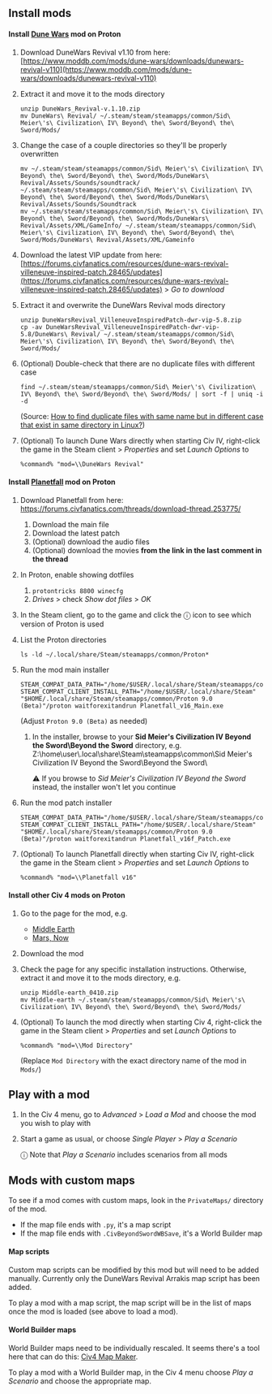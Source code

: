 ## Install mods

#### Install [Dune Wars](https://forums.civfanatics.com/resources/dune-wars-revival-villeneuve-inspired-patch.28465/) mod on Proton

1. Download DuneWars Revival v1.10 from here: [https://www.moddb.com/mods/dune-wars/downloads/dunewars-revival-v110](https://www.moddb.com/mods/dune-wars/downloads/dunewars-revival-v110)

1. Extract it and move it to the mods directory

   ```
   unzip DuneWars_Revival-v.1.10.zip
   mv DuneWars\ Revival/ ~/.steam/steam/steamapps/common/Sid\ Meier\'s\ Civilization\ IV\ Beyond\ the\ Sword/Beyond\ the\ Sword/Mods/
   ```

1. Change the case of a couple directories so they'll be properly overwritten

   ```
   mv ~/.steam/steam/steamapps/common/Sid\ Meier\'s\ Civilization\ IV\ Beyond\ the\ Sword/Beyond\ the\ Sword/Mods/DuneWars\ Revival/Assets/Sounds/soundtrack/ ~/.steam/steam/steamapps/common/Sid\ Meier\'s\ Civilization\ IV\ Beyond\ the\ Sword/Beyond\ the\ Sword/Mods/DuneWars\ Revival/Assets/Sounds/Soundtrack
   mv ~/.steam/steam/steamapps/common/Sid\ Meier\'s\ Civilization\ IV\ Beyond\ the\ Sword/Beyond\ the\ Sword/Mods/DuneWars\ Revival/Assets/XML/GameInfo/ ~/.steam/steam/steamapps/common/Sid\ Meier\'s\ Civilization\ IV\ Beyond\ the\ Sword/Beyond\ the\ Sword/Mods/DuneWars\ Revival/Assets/XML/Gameinfo
   ```

1. Download the latest VIP update from here: [https://forums.civfanatics.com/resources/dune-wars-revival-villeneuve-inspired-patch.28465/updates](https://forums.civfanatics.com/resources/dune-wars-revival-villeneuve-inspired-patch.28465/updates) > _Go to download_

1. Extract it and overwrite the DuneWars Revival mods directory

   ```
   unzip DuneWarsRevival_VilleneuveInspiredPatch-dwr-vip-5.8.zip
   cp -av DuneWarsRevival_VilleneuveInspiredPatch-dwr-vip-5.8/DuneWars\ Revival/ ~/.steam/steam/steamapps/common/Sid\ Meier\'s\ Civilization\ IV\ Beyond\ the\ Sword/Beyond\ the\ Sword/Mods/
   ```

1. (Optional) Double-check that there are no duplicate files with different case

   ```
   find ~/.steam/steam/steamapps/common/Sid\ Meier\'s\ Civilization\ IV\ Beyond\ the\ Sword/Beyond\ the\ Sword/Mods/ | sort -f | uniq -i -d
   ```

   (Source: [How to find duplicate files with same name but in different case that exist in same directory in Linux?](https://stackoverflow.com/a/6705008/399105))

1. (Optional) To launch Dune Wars directly when starting Civ IV, right-click the game in the Steam client > _Properties_ and set _Launch Options_ to

   ```
   %command% "mod=\\DuneWars Revival"
   ```

#### Install [Planetfall](https://forums.civfanatics.com/threads/download-thread.253775/) mod on Proton

1. Download Planetfall from here: https://forums.civfanatics.com/threads/download-thread.253775/
   1. Download the main file
   1. Download the latest patch
   1. (Optional) download the audio files
   1. (Optional) download the movies **from the link in the last comment in the thread**
1. In Proton, enable showing dotfiles
   1. `protontricks 8800 winecfg`
   2. _Drives_ > check _Show dot files_ > _OK_
1. In the Steam client, go to the game and click the ⓘ icon to see which version of Proton is used
1. List the Proton directories

   ```
   ls -ld ~/.local/share/Steam/steamapps/common/Proton*
   ```

1. Run the mod main installer

   ```
   STEAM_COMPAT_DATA_PATH="/home/$USER/.local/share/Steam/steamapps/compatdata/8800" STEAM_COMPAT_CLIENT_INSTALL_PATH="/home/$USER/.local/share/Steam" "$HOME/.local/share/Steam/steamapps/common/Proton 9.0 (Beta)"/proton waitforexitandrun Planetfall_v16_Main.exe
   ```

   (Adjust `Proton 9.0 (Beta)` as needed)

   1. In the installer, browse to your **Sid Meier's Civilization IV Beyond the Sword\Beyond the Sword** directory, e.g. Z:\home\user\\.local\share\Steam\steamapps\common\Sid Meier's Civilization IV Beyond the Sword\Beyond the Sword\

      ⚠ If you browse to _Sid Meier's Civilization IV Beyond the Sword_ instead, the installer won't let you continue

1. Run the mod patch installer

   ```
   STEAM_COMPAT_DATA_PATH="/home/$USER/.local/share/Steam/steamapps/compatdata/8800" STEAM_COMPAT_CLIENT_INSTALL_PATH="/home/$USER/.local/share/Steam" "$HOME/.local/share/Steam/steamapps/common/Proton 9.0 (Beta)"/proton waitforexitandrun Planetfall_v16f_Patch.exe
   ```

1. (Optional) To launch Planetfall directly when starting Civ IV, right-click the game in the Steam client > _Properties_ and set _Launch Options_ to

   ```
   %command% "mod=\\Planetfall v16"
   ```

#### Install other Civ 4 mods on Proton

1. Go to the page for the mod, e.g.

   - [Middle Earth](https://forums.civfanatics.com/resources/middle-earth-mod.22813/)
   - [Mars, Now](https://forums.civfanatics.com/threads/bts-mars-now.312246/)

1. Download the mod

1. Check the page for any specific installation instructions. Otherwise, extract it and move it to the mods directory, e.g.

   ```
   unzip Middle-earth_0410.zip
   mv Middle-earth ~/.steam/steam/steamapps/common/Sid\ Meier\'s\ Civilization\ IV\ Beyond\ the\ Sword/Beyond\ the\ Sword/Mods/
   ```

1. (Optional) To launch the mod directly when starting Civ 4, right-click the game in the Steam client > _Properties_ and set _Launch Options_ to

   ```
   %command% "mod=\\Mod Directory"
   ```

   (Replace `Mod Directory` with the exact directory name of the mod in `Mods/`)

## Play with a mod

1. In the Civ 4 menu, go to _Advanced_ > _Load a Mod_ and choose the mod you wish to play with

1. Start a game as usual, or choose _Single Player_ > _Play a Scenario_

   ⓘ Note that _Play a Scenario_ includes scenarios from all mods

## Mods with custom maps

To see if a mod comes with custom maps, look in the `PrivateMaps/` directory of the mod.

- If the map file ends with `.py`, it's a map script
- If the map file ends with `.CivBeyondSwordWBSave`, it's a World Builder map

#### Map scripts

Custom map scripts can be modified by this mod but will need to be added manually. Currently only the DuneWars Revival Arrakis map script has been added.

To play a mod with a map script, the map script will be in the list of maps once the mod is loaded (see above to load a mod).

#### World Builder maps

World Builder maps need to be individually rescaled. It seems there's a tool here that can do this: [Civ4 Map Maker](https://forums.civfanatics.com/threads/civ4-map-maker.271351/).

To play a mod with a World Builder map, in the Civ 4 menu choose _Play a Scenario_ and choose the appropriate map.
